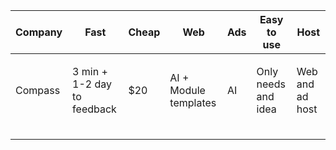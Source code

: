<div>
<div role="region" tabindex="0">
<table>
    <thead>
        <tr>
            <th>Company</th>
            <th>Fast</th>
            <th>Cheap</th>
            <th>Web</th>
            <th>Ads</th>
            <th>Easy to use</th>
            <th>
                <div>Host</div>
            </th>
        </tr>
    </thead>
    <tbody>
        <tr>
            <td>Compass</td>
            <td>
                <p>3 min + 1-2 day to feedback</p>
            </td>
            <td>
                <p>$20</p>
            </td>
            <td>
                <p>AI + Module templates</p>
            </td>
            <td>AI</td>
            <td>
                <p>Only needs and idea</p>
            </td>
            <td>
                <p>Web and ad host</p>
            </td>
        </tr>
        <tr>
            <td></td>
            <td></td>
            <td></td>
            <td></td>
            <td></td>
            <td></td>
            <td></td>
        </tr>
        <tr>
            <td></td>
            <td></td>
            <td></td>
            <td></td>
            <td></td>
            <td></td>
            <td></td>
        </tr>
        <tr>
            <td></td>
            <td></td>
            <td></td>
            <td></td>
            <td></td>
            <td></td>
            <td></td>
        </tr>
    </tbody>
</table>
</div>
</div>
